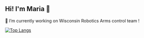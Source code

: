 ## Hi! I'm Maria 👋
🔭 I’m currently working on Wisconsin Robotics Arms control team !

[![Top Langs](https://github-readme-stats.vercel.app/api/top-langs/?username=madaniarias)](https://github.com/madaniarias/github-readme-stats)
